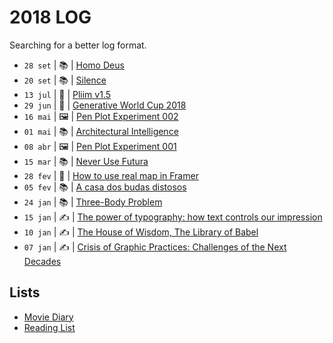 # 2018 LOG

Searching for a better log format.

* `28 set` | 📚 | [Homo Deus](2018/2018-09-20.md)
* `20 set` | 📚 | [Silence](2018/2018-09-28.md)
* `13 jul` | 🚀 | [Pliim v1.5](https://github.com/zehfernandes/pliim/releases/tag/v1.5.0)
* `29 jun` | 🚀 | [Generative World Cup 2018](http://zehfernandes.com/generativeworldcup2018/)
* `16 mai` | 🖼 | [Pen Plot Experiment 002](https://github.com/zehfernandes/penplotdiary/tree/master/day-02)
* `01 mai` | 📚 | [Architectural Intelligence](2018/2018-05-01.md)
* `08 abr` | 🖼 | [Pen Plot Experiment 001](https://github.com/zehfernandes/penplotdiary/tree/master/day-01)
* `15 mar` | 📚 | [Never Use Futura](2018/2018-03-15.md)
* `28 fev` | 💎 | [How to use real map in Framer](2018/2018-02-28.md)
* `05 fev` | 📚 | [A casa dos budas distosos](2018/2018-02-05.md)
* `24 jan` | 📚 | [Three-Body Problem](2018/2018-01-24.md)
* `15 jan` | ✍️ | [The power of typography: how text controls our impression](2018/2018-01-15.md)
* `10 jan` | ✍️ | [The House of Wisdom, The Library of Babel](2018/2018-01-10.md)
* `07 jan` | ✍️ | [Crisis of Graphic Practices: Challenges of the Next Decades](2018/2018-01-07.md)

## Lists

- [Movie Diary](https://letterboxd.com/zehfernandes/films/diary/)
- [Reading List](2018/books.md)
